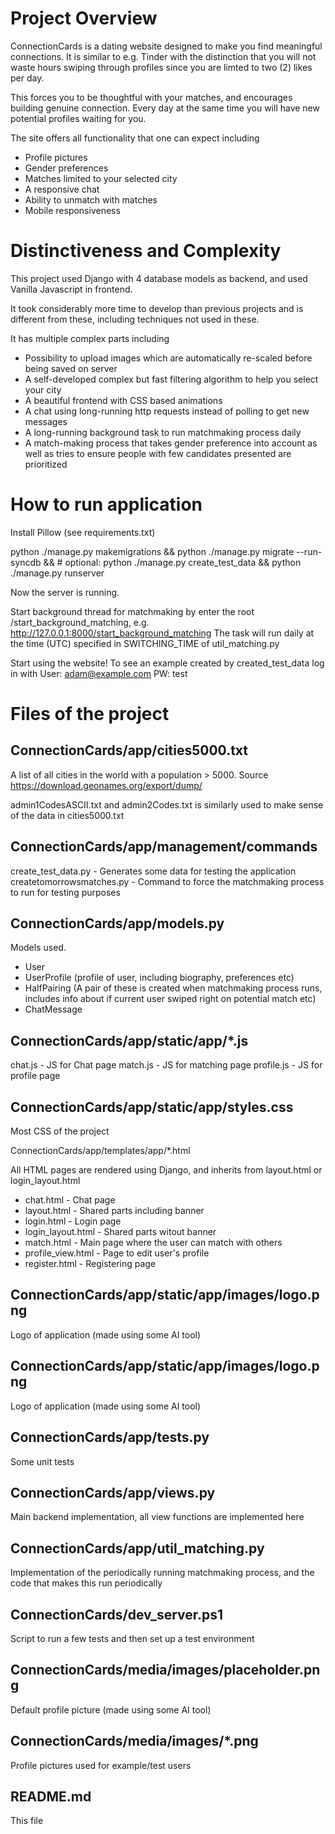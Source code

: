 # Project Overview

ConnectionCards is a dating website designed to make you find meaningful connections. It is similar to e.g. Tinder with the distinction that you will not waste hours swiping through profiles since you are limted to two (2) likes per day.

This forces you to be thoughtful with your matches, and encourages building genuine connection. Every day at the same time you will have new potential profiles waiting for you.

The site offers all functionality that one can expect including
- Profile pictures
- Gender preferences
- Matches limited to your selected city
- A responsive chat
- Ability to unmatch with matches
- Mobile responsiveness

# Distinctiveness and Complexity


This project used Django with 4 database models as backend, and used Vanilla Javascript in frontend.

It took considerably more time to develop than previous projects and is different from these, including techniques not used in these.

It has multiple complex parts including
- Possibility to upload images which are automatically re-scaled before being saved on server
- A self-developed complex but fast filtering algorithm to help you select your city
- A beautiful frontend with CSS based animations
- A chat using long-running http requests instead of polling to get new messages
- A long-running background task to run matchmaking process daily
- A match-making process that takes gender preference into account as well as tries to ensure people with few candidates presented are prioritized

# How to run application
Install Pillow (see requirements.txt)

python ./manage.py makemigrations &&
python ./manage.py migrate --run-syncdb &&
\# optional: python ./manage.py create_test_data &&
python ./manage.py runserver

Now the server is running.

Start background thread for matchmaking by enter the root /start_background_matching, e.g. http://127.0.0.1:8000/start_background_matching
The task will run daily at the time (UTC) specified in SWITCHING_TIME of util_matching.py

Start using the website! To see an example created by created_test_data log in with User: adam@example.com  PW: test

# Files of the project

## ConnectionCards/app/cities5000.txt
A list of all cities in the world with a population > 5000. Source https://download.geonames.org/export/dump/

admin1CodesASCII.txt and admin2Codes.txt is similarly used to make sense of the data in cities5000.txt

## ConnectionCards/app/management/commands
create_test_data.py - Generates some data for testing the application
createtomorrowsmatches.py - Command to force the matchmaking process to run for testing purposes

## ConnectionCards/app/models.py
Models used.
- User
- UserProfile (profile of user, including biography, preferences etc)
- HalfPairing (A pair of these is created when matchmaking process runs, includes info about if current user swiped right on potential match etc)
- ChatMessage

## ConnectionCards/app/static/app/*.js
chat.js - JS for Chat page
match.js - JS for matching page
profile.js - JS for profile page


## ConnectionCards/app/static/app/styles.css
Most CSS of the project

ConnectionCards/app/templates/app/*.html

All HTML pages are rendered using Django, and inherits from layout.html or login_layout.html

- chat.html - Chat page
- layout.html - Shared parts including banner
- login.html - Login page
- login_layout.html - Shared parts witout banner
- match.html - Main page where the user can match with others
- profile_view.html - Page to edit user's profile
- register.html - Registering page

## ConnectionCards/app/static/app/images/logo.png
Logo of application (made using some AI tool)

## ConnectionCards/app/static/app/images/logo.png
Logo of application (made using some AI tool)

## ConnectionCards/app/tests.py
Some unit tests

## ConnectionCards/app/views.py
Main backend implementation, all view functions are implemented here

## ConnectionCards/app/util_matching.py
Implementation of the periodically running matchmaking process, and the code that makes this run periodically

## ConnectionCards/dev_server.ps1
Script to run a few tests and then set up a test environment

## ConnectionCards/media/images/placeholder.png
Default profile picture (made using some AI tool)

## ConnectionCards/media/images/*.png
Profile pictures used for example/test users

## README.md
This file

